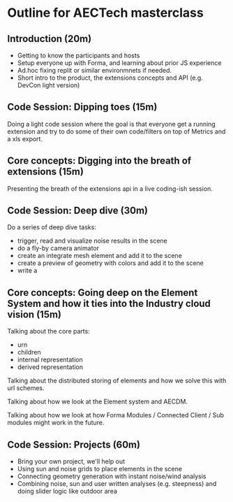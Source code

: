 # Outline for AECTech masterclass

## Introduction (20m)

 - Getting to know the participants and hosts
 - Setup everyone up with Forma, and learning about prior JS experience
 - Ad.hoc fixing replit or similar environmnets if needed.
 - Short intro to the product, the extensions concepts and API (e.g. DevCon light version)

## Code Session: Dipping toes (15m)

Doing a light code session where the goal is that everyone get a running extension and try to do some of their own code/filters on top of Metrics and a xls export.

## Core concepts: Digging into the breath of extensions (15m)

Presenting the breath of the extensions api in a live coding-ish session.

## Code Session: Deep dive (30m)

Do a series of deep dive tasks:
 - trigger, read and visualize noise results in the scene
 - do a fly-by camera animator
 - create an integrate mesh element and add it to the scene
 - create a preview of geometry with colors and add it to the scene
 - write a 

## Core concepts: Going deep on the Element System and how it ties into the Industry cloud vision (15m)

Talking about the core parts:
 - urn
 - children
 - internal representation
 - derived representation

Talking about the distributed storing of elements and how we solve this with url schemes. 

Talking about how we look at the Element system and AECDM.

Talking about how we look at how Forma Modules / Connected Client / Sub modules might work in the future. 

## Code Session: Projects (60m)

 - Bring your own project, we'll help out
 - Using sun and noise grids to place elements in the scene
 - Connecting geometry generation with instant noise/wind analysis
 - Combining noise, sun and user written analyses (e.g. steepness) and doing slider logic like outdoor area